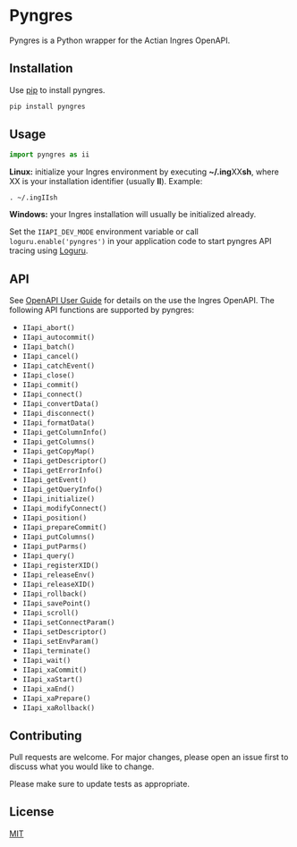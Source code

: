 # Pyngres

Pyngres is a Python wrapper for the Actian Ingres OpenAPI.

## Installation

Use [pip](https://pip.pypa.io/en/stable/) to install pyngres.

```bash
pip install pyngres
```

## Usage

```python
import pyngres as ii
```

**Linux:** initialize your Ingres environment by executing **~/.ing**XX**sh**, where XX
is your installation identifier (usually **II**). Example:

```
. ~/.ingIIsh
```

**Windows:** your Ingres installation will usually be initialized already.

Set the `IIAPI_DEV_MODE` environment variable or call `loguru.enable('pyngres')` in your application code to start pyngres API tracing using [Loguru](https://loguru.readthedocs.io/en/stable/).

## API

See [OpenAPI User Guide](https://docs.actian.com/ingres/11.2/#page/OpenAPIUser/OpenAPIUser_Title.htm) for details on the use the Ingres OpenAPI. The following API functions are supported by pyngres:

- `IIapi_abort()`
- `IIapi_autocommit()`
- `IIapi_batch()`
- `IIapi_cancel()`
- `IIapi_catchEvent()`
- `IIapi_close()`
- `IIapi_commit()`
- `IIapi_connect()`
- `IIapi_convertData()`
- `IIapi_disconnect()`
- `IIapi_formatData()`
- `IIapi_getColumnInfo()`
- `IIapi_getColumns()`
- `IIapi_getCopyMap()`
- `IIapi_getDescriptor()`
- `IIapi_getErrorInfo()`
- `IIapi_getEvent()`
- `IIapi_getQueryInfo()`
- `IIapi_initialize()`
- `IIapi_modifyConnect()`
- `IIapi_position()`
- `IIapi_prepareCommit()`
- `IIapi_putColumns()`
- `IIapi_putParms()`
- `IIapi_query()`
- `IIapi_registerXID()`
- `IIapi_releaseEnv()`
- `IIapi_releaseXID()`
- `IIapi_rollback()`
- `IIapi_savePoint()`
- `IIapi_scroll()`
- `IIapi_setConnectParam()`
- `IIapi_setDescriptor()`
- `IIapi_setEnvParam()`
- `IIapi_terminate()`
- `IIapi_wait()`
- `IIapi_xaCommit()`
- `IIapi_xaStart()`
- `IIapi_xaEnd()`
- `IIapi_xaPrepare()`
- `IIapi_xaRollback()`

## Contributing

Pull requests are welcome. For major changes, please open an issue first
to discuss what you would like to change.

Please make sure to update tests as appropriate.

## License

[MIT](https://choosealicense.com/licenses/mit/)
